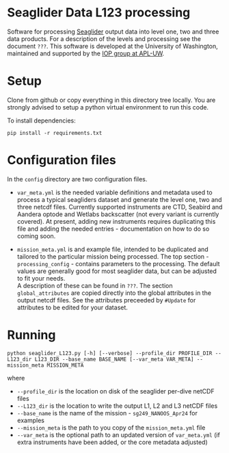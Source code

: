 # Seaglider Data L123 processing

Software for processing 
[Seaglider](https://iop.apl.washington.edu/seaglider.php) output data into level one, two and three 
data products.  For a description of the levels and processing see the document ```???```.
This software is developed at the University of Washington,
maintained and supported by the [IOP group at APL-UW](https://iop.apl.washington.edu/index.php).

#  Setup

Clone from github or copy everything in this directory tree locally.  You are strongly advised to setup 
a python virtual environment to run this code.

To install dependencies:

```pip install -r requirements.txt```

# Configuration files

In the ```config``` directory are two configuration files. 

- ```var_meta.yml``` is the needed
variable definitions and metadata used to process a typical seagliders dataset and generate the level
one, two and three netcdf files.  Currently supported instruments are CTD, Seabird and Aandera optode and
Wetlabs backscatter (not every variant is currently covered).  At present, adding new instruments requires 
duplicating this file and adding the needed entries - documentation on how to do so coming soon.

- ```mission_meta.yml``` is and example file, intended to be duplicated and tailored to the particular
mission being processed.  The top section - ```processing_config``` - contains parameters to the processing.
The default values are generally good for most seaglider data, but can be adjusted to fit your needs.  
A description of these can be found in ```???```.  The section ```global_attributes``` are copied directly 
into the global attributes in the output netcdf files.  See the attributes preceeded by ```#Update``` for 
attributes to be edited for your dataset.

# Running

```python seaglider_L123.py [-h] [--verbose] --profile_dir PROFILE_DIR --L123_dir L123_DIR --base_name BASE_NAME [--var_meta VAR_META] --mission_meta MISSION_META```

where

- ```--profile_dir``` is the location on disk of the seaglider per-dive netCDF files
- ```--L123_dir``` is the location to write the output L1, L2 and L3 netCDF files
- ```--base_name``` is the name of the mission - ```sg249_NANOOS_Apr24``` for examples
- ```--mission_meta``` is the path to you copy of the ```mission_meta.yml``` file
- ```--var_meta``` is the optional path to an updated version of ```var_meta.yml``` (if extra instruments have been added, or the core metadata adjusted)

